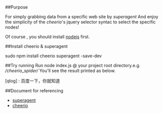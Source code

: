 ##Purpose

For simply grabbing data from a specific web site by *superagent*
And enjoy the simplicity of the *cheerio*'s jquery selector syntac to select the specific nodes!

Of course , you should install [nodejs](https://nodejs.org/download/) first.

##Install cheerio & superagent

sudo npm install cheerio superagent -save-dev

##Try running
Run node index.js @ your project root directory.e.g. */cheerio_spider/*
You'll see the result printed as below.

[qlog] : 百度一下，你就知道


##Document for referencing
+ [superagent](http://visionmedia.github.io/superagent/)
+ [cheerio](https://npmjs.org/package/cheerio)